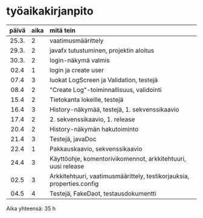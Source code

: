 # työaikakirjanpito

| päivä | aika | mitä tein  |
| :----:|:-----| :-----|
| 25.3. | 2    | vaatimusmäärittely |
| 29.3. | 2    | javafx tutustuminen, projektin aloitus |
| 30.3. | 2    | login-näkymä valmis |
| 02.4  | 1    | login ja create user |
| 07.4  | 3    | luokat LogScreen ja Validation, testejä |
| 08.4  | 2    | "Create Log"-toiminnallisuus, validointi |
| 15.4  | 2    | Tietokanta lokeille, testejä |
| 16.4  | 3    | History-näkymää, testejä, 1. sekvenssikaavio |
| 17.4  | 2    | 2. sekvenssikaavio, 1. release |
| 20.4  | 2    | History-näkymän hakutoiminto |
| 21.4  | 3    | Testejä, javaDoc |
| 22.4  | 1    | Pakkauskaavio, sekvenssikaavio |
| 24.4  | 3    | Käyttöohje, komentorivikomennot, arkkitehtuuri, uusi release |
| 02.5  | 3    | Arkkitehtuuri, vaatimusmäärittely, testikorjauksia, properties.config |
| 04.5  | 4    | Testejä, FakeDaot, testausdokumentti |

Aika yhteensä: 35 h
